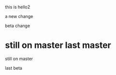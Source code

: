 this is hello2

a new change


beta change





still on master
last master
=======


still on master


last beta

